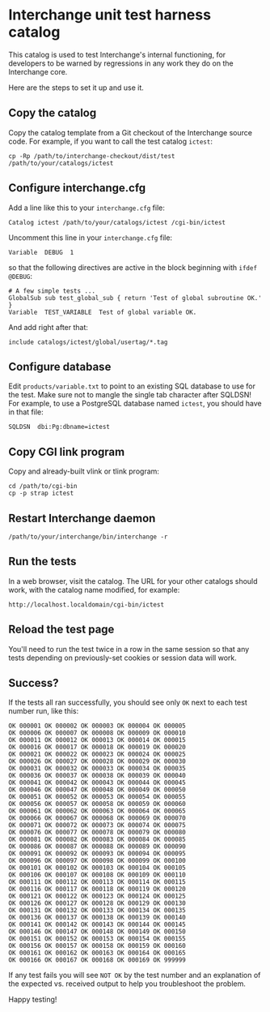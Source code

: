 # Interchange unit test harness catalog

This catalog is used to test Interchange's internal functioning, for developers to be warned by regressions in any work they do on the Interchange core.

Here are the steps to set it up and use it.

## Copy the catalog

Copy the catalog template from a Git checkout of the Interchange source code. For example, if you want to call the test catalog `ictest`:

```
cp -Rp /path/to/interchange-checkout/dist/test /path/to/your/catalogs/ictest
```

## Configure interchange.cfg

Add a line like this to your `interchange.cfg` file:

```
Catalog ictest /path/to/your/catalogs/ictest /cgi-bin/ictest
```

Uncomment this line in your `interchange.cfg` file:

```
Variable  DEBUG  1
```

so that the following directives are active in the block beginning with `ifdef @DEBUG`:

```
# A few simple tests ...
GlobalSub sub test_global_sub { return 'Test of global subroutine OK.' }
Variable  TEST_VARIABLE  Test of global variable OK.
```

And add right after that:

```
include catalogs/ictest/global/usertag/*.tag
```

## Configure database

Edit `products/variable.txt` to point to an existing SQL database to use for the test. Make sure not to mangle the single tab character after SQLDSN! For example, to use a PostgreSQL database named `ictest`, you should have in that file:

```
SQLDSN	dbi:Pg:dbname=ictest
```

## Copy CGI link program

Copy and already-built vlink or tlink program:

```
cd /path/to/cgi-bin
cp -p strap ictest
```

## Restart Interchange daemon

```
/path/to/your/interchange/bin/interchange -r
```

## Run the tests

In a web browser, visit the catalog. The URL for your other catalogs should work, with the catalog name modified, for example:

```
http://localhost.localdomain/cgi-bin/ictest
```

## Reload the test page

You'll need to run the test twice in a row in the same session so that any tests depending on previously-set cookies or session data will work.

## Success?

If the tests all ran successfully, you should see only `OK` next to each test number run, like this:

```
OK 000001 OK 000002 OK 000003 OK 000004 OK 000005
OK 000006 OK 000007 OK 000008 OK 000009 OK 000010
OK 000011 OK 000012 OK 000013 OK 000014 OK 000015
OK 000016 OK 000017 OK 000018 OK 000019 OK 000020
OK 000021 OK 000022 OK 000023 OK 000024 OK 000025
OK 000026 OK 000027 OK 000028 OK 000029 OK 000030
OK 000031 OK 000032 OK 000033 OK 000034 OK 000035
OK 000036 OK 000037 OK 000038 OK 000039 OK 000040
OK 000041 OK 000042 OK 000043 OK 000044 OK 000045
OK 000046 OK 000047 OK 000048 OK 000049 OK 000050
OK 000051 OK 000052 OK 000053 OK 000054 OK 000055
OK 000056 OK 000057 OK 000058 OK 000059 OK 000060
OK 000061 OK 000062 OK 000063 OK 000064 OK 000065
OK 000066 OK 000067 OK 000068 OK 000069 OK 000070
OK 000071 OK 000072 OK 000073 OK 000074 OK 000075
OK 000076 OK 000077 OK 000078 OK 000079 OK 000080
OK 000081 OK 000082 OK 000083 OK 000084 OK 000085
OK 000086 OK 000087 OK 000088 OK 000089 OK 000090
OK 000091 OK 000092 OK 000093 OK 000094 OK 000095
OK 000096 OK 000097 OK 000098 OK 000099 OK 000100
OK 000101 OK 000102 OK 000103 OK 000104 OK 000105
OK 000106 OK 000107 OK 000108 OK 000109 OK 000110
OK 000111 OK 000112 OK 000113 OK 000114 OK 000115
OK 000116 OK 000117 OK 000118 OK 000119 OK 000120
OK 000121 OK 000122 OK 000123 OK 000124 OK 000125
OK 000126 OK 000127 OK 000128 OK 000129 OK 000130
OK 000131 OK 000132 OK 000133 OK 000134 OK 000135
OK 000136 OK 000137 OK 000138 OK 000139 OK 000140
OK 000141 OK 000142 OK 000143 OK 000144 OK 000145
OK 000146 OK 000147 OK 000148 OK 000149 OK 000150
OK 000151 OK 000152 OK 000153 OK 000154 OK 000155
OK 000156 OK 000157 OK 000158 OK 000159 OK 000160
OK 000161 OK 000162 OK 000163 OK 000164 OK 000165
OK 000166 OK 000167 OK 000168 OK 000169 OK 999999
```

If any test fails you will see `NOT OK` by the test number and an explanation of the expected vs. received output to help you troubleshoot the problem.

Happy testing!
